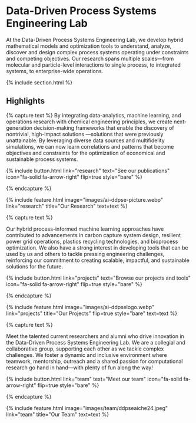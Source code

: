 ---
---

# Data-Driven Process Systems Engineering Lab

At the Data-Driven Process Systems Engineering Lab, we develop hybrid mathematical models and optimization tools to understand, analyze, discover and design complex process systems operating under constraints and competing objectives. Our research spans multiple scales—from molecular and particle-level interactions to single process, to integrated systems, to enterprise-wide operations. 

{% include section.html %}

## Highlights

{% capture text %}
By integrating data-analytics, machine learning, and operations research with chemical engineering principles, we create next-generation decision-making frameworks that enable the discovery of nontrivial, high-impact solutions —solutions that were previously unattainable. By leveraging diverse data sources and multifidelity simulations, we can now learn correlations and patterns that become objectives and constraints for the optimization of economical and sustainable process systems.  

{%
  include button.html
  link="research"
  text="See our publications"
  icon="fa-solid fa-arrow-right"
  flip=true
  style="bare"
%}

{% endcapture %}

{%
  include feature.html
  image="images/ai-ddpse-picture.webp"
  link="research"
  title="Our Research"
  text=text
%}

{% capture text %}

Our hybrid process-informed machine learning approaches have contributed to advancements in carbon capture system design, resilient power grid operations, plastics recycling technologies, and bioprocess optimization. We also have a strong interest in developing tools that can be used by us and others to tackle pressing engineering challenges, reinforcing our commitment to creating scalable, impactful, and sustainable solutions for the future.

{%
  include button.html
  link="projects"
  text="Browse our projects and tools"
  icon="fa-solid fa-arrow-right"
  flip=true
  style="bare"
%}

{% endcapture %}

{%
  include feature.html
  image="images/ai-ddpselogo.webp"
  link="projects"
  title="Our Projects"
  flip=true
  style="bare"
  text=text
%}

{% capture text %}

Meet the talented current researchers and alumni who drive innovation in the Data-Driven Process Systems Engineering Lab. We are a collegial and collaborative group, supporting each other as we tackle complex challenges. We foster a dynamic and inclusive environment where teamwork, mentorship, outreach and a shared passion for computational research go hand in hand—with plenty of fun along the way!

{%
  include button.html
  link="team"
  text="Meet our team"
  icon="fa-solid fa-arrow-right"
  flip=true
  style="bare"
%}

{% endcapture %}

{%
  include feature.html
  image="images/team/ddpseaiche24.jpeg"
  link="team"
  title="Our Team"
  text=text
%}
